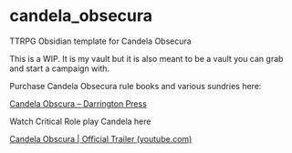 # candela_obsecura
TTRPG Obsidian template for Candela Obsecura 

This is a WIP. It is my vault but it is also meant to be a vault you can grab and start a campaign with.

Purchase Candela Obsecura rule books and various sundries here:

[Candela Obscura – Darrington Press](https://darringtonpress.com/candela/)

Watch Critical Role play Candela here 

[Candela Obscura | Official Trailer (youtube.com)](https://www.youtube.com/watch?v=XvlAgbSUiWw&list=PL1tiwbzkOjQwrPBNkPgQEQtNVDvJwrqTm)


